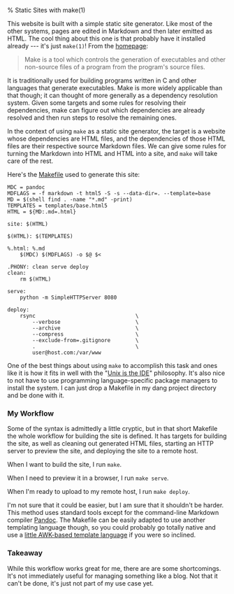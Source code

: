 % Static Sites with make(1)

This website is built with a simple static site generator.
Like most of the other systems,
pages are edited in Markdown and then later emitted as HTML.
The cool thing about this one is that probably have it installed already ---
it's just `make(1)`!
From the [homepage][make-homepage]:

> Make is a tool which controls the generation of executables and other non-source files of a program from the program's source files.

It is traditionally used for building programs written in C
and other languages that generate executables.
Make is more widely applicable than that though;
it can thought of more generally as a dependency resolution system.
Given some targets and some rules for resolving their dependencies,
make can figure out which dependencies are already resolved
and then run steps to resolve the remaining ones.

In the context of using `make` as a static site generator,
the target is a website whose dependencies are HTML files,
and the dependencies of those HTML files are their respective source Markdown files.
We can give some rules for turning the Markdown into HTML and HTML into a site,
and `make` will take care of the rest.

Here's the [Makefile][make-makefiles] used to generate this site:

```
MDC = pandoc
MDFLAGS = -f markdown -t html5 -S -s --data-dir=. --template=base
MD = $(shell find . -name "*.md" -print)
TEMPLATES = templates/base.html5
HTML = ${MD:.md=.html}

site: $(HTML)

$(HTML): $(TEMPLATES)

%.html: %.md
    $(MDC) $(MDFLAGS) -o $@ $<

.PHONY: clean serve deploy
clean:
    rm $(HTML)

serve:
    python -m SimpleHTTPServer 8080

deploy:
    rsync                                \
        --verbose                        \
        --archive                        \
        --compress                       \
        --exclude-from=.gitignore        \
        .                                \
        user@host.com:/var/www
```

One of the best things about using `make` to accomplish this task
and ones like it
is how it fits in well with the "[Unix is the IDE][unix-as-ide]" philosophy.
It's also nice to not have to use programming language-specific package managers to install the system.
I can just drop a Makefile in my dang project directory and be done with it.

### My Workflow

Some of the syntax is admittedly a little cryptic,
but in that short Makefile the whole workflow for building the site is defined.
It has targets for building the site,
as well as cleaning out generated HTML files,
starting an HTTP server to preview the site,
and deploying the site to a remote host.

When I want to build the site,
I run `make`.

When I need to preview it in a browser,
I run `make serve`.

When I'm ready to upload to my remote host,
I run `make deploy`.

I'm not sure that it could be easier,
but I am sure that it shouldn't be harder.
This method uses standard tools
except for the command-line Markdown compiler [Pandoc][pandoc].
The Makefile can be easily adapted to use another templating language though,
so you could probably go totally native and use a [little AWK-based template language][werc]
if you were so inclined.

### Takeaway

While this workflow works great for me,
there are are some shortcomings.
It's not immediately useful for managing something like a blog.
Not that it can't be done,
it's just not part of my use case yet.

[make-homepage]: http://www.gnu.org/software/make/
[make-makefiles]: http://www.gnu.org/software/make/manual/html_node/Introduction.html#Introduction
[jekyll]: http://jekyllrb.com
[pandoc]: http://johnmacfarlane.net/pandoc
[unix-as-ide]: http://blog.sanctum.geek.nz/unix-as-ide-introduction/
[werc]: http://werc.cat-v.org/

